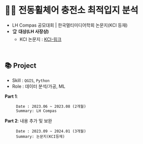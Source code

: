 # 👩‍🦼 전동휠체어 충전소 최적입지 분석

- LH Compas 공모대회 | 한국멀티미디어학회 논문지(KCI 등재)
- 🏆 <b>대상(LH 사장상)</b>
    - KCI 논문지 : [KCI-링크](https://www.kci.go.kr/kciportal/ci/sereArticleSearch/ciSereArtiView.kci?sereArticleSearchBean.artiId=ART003048426)
  
<br>

## 📚 Project

- Skill : `QGIS`, `Python`
- Role : 데이터 분석/가공, ML

<strong> Part 1</strong>: 
```
     Date : 2023.06 ~ 2023.08 (2개월)
     Summary: LH Compas
``` 
<strong> Part 2</strong>: 내용 추가 및 보완
```
     Date : 2023.09 ~ 2024.01 (3개월)
     Summary: 논문지(KCI등재)
```

